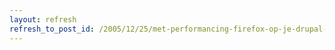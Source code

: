 ```yaml
---
layout: refresh
refresh_to_post_id: /2005/12/25/met-performancing-firefox-op-je-drupal-site-posten
---
```

